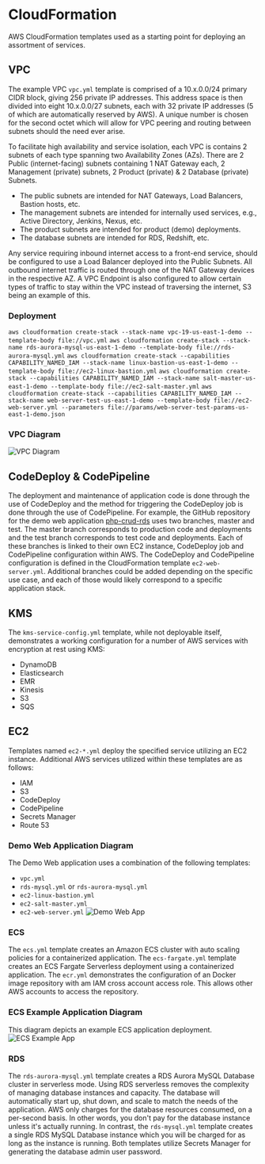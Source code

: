 # CloudFormation

AWS CloudFormation templates used as a starting point for deploying an assortment of services.

## VPC

The example VPC `vpc.yml` template is comprised of a 10.x.0.0/24 primary CIDR block, giving 256 private IP addresses. This address space is then divided into eight 10.x.0.0/27 subnets, each with 32 private IP addresses (5 of which are automatically reserved by AWS). A unique number is chosen for the second octet which will allow for VPC peering and routing between subnets should the need ever arise.

To facilitate high availability and service isolation, each VPC is contains 2 subnets of each type spanning two Availability Zones (AZs). There are 2 Public (internet-facing) subnets containing 1 NAT Gateway each, 2 Management (private) subnets, 2 Product (private) & 2 Database (private) Subnets.

* The public subnets are intended for NAT Gateways, Load Balancers, Bastion hosts, etc.
* The management subnets are intended for internally used services, e.g., Active Directory, Jenkins, Nexus, etc.
* The product subnets are intended for product (demo) deployments.
* The database subnets are intended for RDS, Redshift, etc.

Any service requiring inbound internet access to a front-end service, should be configured to use a Load Balancer deployed into the Public Subnets. All outbound internet traffic is routed through one of the NAT Gateway devices in the respective AZ. A VPC Endpoint is also configured to allow certain types of traffic to stay within the VPC instead of traversing the internet, S3 being an example of this.

### Deployment

`aws cloudformation create-stack --stack-name vpc-19-us-east-1-demo --template-body file://vpc.yml`
`aws cloudformation create-stack --stack-name rds-aurora-mysql-us-east-1-demo --template-body file://rds-aurora-mysql.yml`
`aws cloudformation create-stack --capabilities CAPABILITY_NAMED_IAM --stack-name linux-bastion-us-east-1-demo --template-body file://ec2-linux-bastion.yml`
`aws cloudformation create-stack --capabilities CAPABILITY_NAMED_IAM --stack-name salt-master-us-east-1-demo --template-body file://ec2-salt-master.yml`
`aws cloudformation create-stack --capabilities CAPABILITY_NAMED_IAM --stack-name web-server-test-us-east-1-demo --template-body file://ec2-web-server.yml --parameters file://params/web-server-test-params-us-east-1-demo.json`

### VPC Diagram

![VPC Diagram](https://www.lucidchart.com/publicSegments/view/8017025b-b0a9-482f-819b-bd624e94c120/image.png)

## CodeDeploy & CodePipeline

The deployment and maintenance of application code is done through the use of CodeDeploy and the method for triggering the CodeDeploy job is done through the use of CodePipeline. For example, the GitHub repository for the demo web application [php-crud-rds](https://github.com/jason4151/php-crud-rds) uses two branches, master and test. The master branch corresponds to production code and deployments and the test branch corresponds to test code and deployments. Each of these branches is linked to their own EC2 instance, CodeDeploy job and CodePipeline configuration within AWS. The CodeDeploy and CodePipeline configuration is defined in the CloudFormation template `ec2-web-server.yml`. Additional branches could be added depending on the specific use case, and each of those would likely correspond to a specific application stack.

## KMS

The `kms-service-config.yml` template, while not deployable itself, demonstrates a working configuration for a number of AWS services with encryption at rest using KMS:

* DynamoDB
* Elasticsearch
* EMR
* Kinesis
* S3
* SQS

## EC2

Templates named `ec2-*.yml` deploy the specified service utilizing an EC2 instance. Additional AWS services utilized within these templates are as follows:

* IAM
* S3
* CodeDeploy
* CodePipeline
* Secrets Manager
* Route 53

### Demo Web Application Diagram

The Demo Web application uses a combination of the following templates:

* `vpc.yml`
* `rds-mysql.yml` or `rds-aurora-mysql.yml`
* `ec2-linux-bastion.yml`
* `ec2-salt-master.yml`
* `ec2-web-server.yml`
![Demo Web App](https://www.lucidchart.com/publicSegments/view/d0c7a8ae-312e-4810-9101-95e95471aeb9/image.png)

### ECS

The `ecs.yml` template creates an Amazon ECS cluster with auto scaling policies for a containerized application. The `ecs-fargate.yml` template creates an ECS Fargate Serverless deployment using a containerized application. The `ecr.yml` demonstrates the configuration of an Docker image repository with am IAM cross account access role. This allows other AWS accounts to access the repository.

### ECS Example Application Diagram

This diagram depicts an example ECS application deployment.
![ECS Example App](https://www.lucidchart.com/publicSegments/view/31db8182-a28c-486b-8d1f-803a5e6d89be/image.png)

### RDS

The `rds-aurora-mysql.yml` template creates a RDS Aurora MySQL Database cluster in serverless mode. Using RDS serverless removes the complexity of managing database instances and capacity. The database will automatically start up, shut down, and scale to match the needs of the application. AWS only charges for the database resources consumed, on a per-second basis. In other words, you don't pay for the database instance unless it's actually running. In contrast, the `rds-mysql.yml` template creates a single RDS MySQL Database instance which you will be charged for as long as the instance is running. Both templates utilize Secrets Manager for generating the database admin user password.
